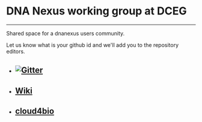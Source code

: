 # DNA Nexus working group at DCEG
____

Shared space for a dnanexus users community. 

Let us know what is your github id and we'll add you to the repository editors.

* ## [![Gitter](https://badges.gitter.im/cloud4bio/community.svg)](https://gitter.im/cloud4bio/community?utm_source=badge&utm_medium=badge&utm_campaign=pr-badge)
* ## [Wiki](https://github.com/episphere/dnanexus/wiki)
* ## [cloud4bio](https://cloud4bio.github.io)
